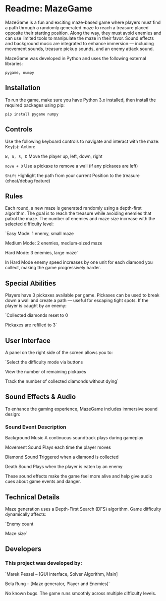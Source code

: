 # Readme: MazeGame
MazeGame is a fun and exciting maze-based game where players must find a path through a randomly generated maze to reach a treasure placed opposite their starting position. Along the way, they must avoid enemies and can use limited tools to manipulate the maze in their favor. Sound effects and background music are integrated to enhance immersion — including movement sounds, treasure pickup sounds, and an enemy attack sound.

MazeGame was developed in Python and uses the following external libraries:

`pygame, numpy`

## Installation

To run the game, make sure you have Python 3.x installed, then install the required packages using pip:

    pip install pygame numpy

## Controls

Use the following keyboard controls to navigate and interact with the maze:
Key(s):	                        Action:

`W, A, S, D`	                Move the player up, left, down, right

`move + O`	                    Use a pickaxe to remove a wall
                                (if any pickaxes are left)

`Shift`       	                Highlight the path from your current Position
                                to the treasure (cheat/debug feature)

## Rules
Each round, a new maze is generated randomly using a depth-first algorithm.
The goal is to reach the treasure while avoiding enemies that patrol the maze.
The number of enemies and maze size increase with the selected difficulty level:

`Easy Mode:      1 enemy, small maze

Medium Mode:    2 enemies, medium-sized maze

Hard Mode:      3 enemies, large maze`

In Hard Mode enemy speed increases by one unit for each diamond you collect, making the game progressively harder.

## Special Abilities

Players have 3 pickaxes available per game.
Pickaxes can be used to break down a wall and create a path — useful for escaping tight spots.
If the player is caught by an enemy:

`Collected diamonds reset to 0

Pickaxes are refilled to 3`

## User Interface

A panel on the right side of the screen allows you to:

`Select the difficulty mode via buttons

View the number of remaining pickaxes

Track the number of collected diamonds without dying`

## Sound Effects & Audio

To enhance the gaming experience, MazeGame includes immersive sound design:

### Sound Event	Description

Background Music	        A continuous soundtrack plays during
                            gameplay

Movement Sound	            Plays each time the player moves

Diamond Sound	            Triggered when a diamond is collected

Death Sound	                Plays when the player is eaten by an enemy

These sound effects make the game feel more alive and help give audio cues about game events and danger.

## Technical Details

Maze generation uses a Depth-First Search (DFS) algorithm.
Game difficulty dynamically affects:

`Enemy count

Maze size`

## Developers

### This project was developed by:

`Marek Pessel – [GUI interface, Solver Algorithm, Main]

Bela Rung – [Maze generator, Player and Enemies]`

No known bugs. The game runs smoothly across multiple difficulty levels.
